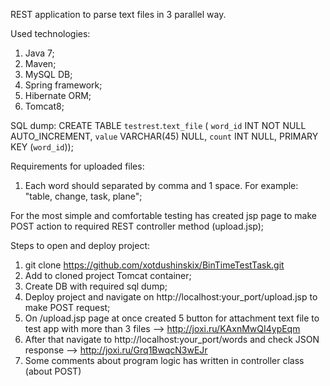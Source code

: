 REST application to parse text files in 3 parallel way. 

Used technologies:<br/>
1) Java 7;<br/>
2) Maven;<br/>
3) MySQL DB;<br>
4) Spring framework;<br>
5) Hibernate ORM;<br>
6) Tomcat8;


SQL dump:
CREATE TABLE `testrest`.`text_file` (
  `word_id` INT NOT NULL AUTO_INCREMENT,
  `value` VARCHAR(45) NULL,
  `count` INT NULL,
  PRIMARY KEY (`word_id`));


Requirements for uploaded files:
1) Each word should separated by comma and 1 space. For example: "table, change, task, plane";

For the most simple and comfortable testing has created jsp page to make POST action to required REST controller method (upload.jsp);

Steps to open and deploy project:<br/>
1) git clone https://github.com/xotdushinskix/BinTimeTestTask.git<br/>
2) Add to cloned project Tomcat container;<br/>
3) Create DB with required sql dump;<br/>
4) Deploy project and navigate on http://localhost:your_port/upload.jsp to make POST request; <br/>
5) On /upload.jsp page at once created 5 button for attachment text file to test app with more than 3 files --> http://joxi.ru/KAxnMwQI4ypEqm<br/>
6) After that navigate to http://localhost:your_port/words and check JSON response --> http://joxi.ru/Grq1BwqcN3wEJr<br/>
7) Some comments about program logic has written in controller class (about POST)
